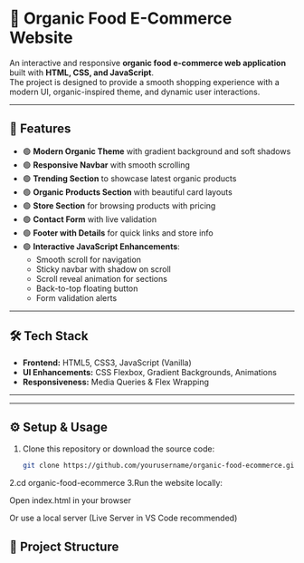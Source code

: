 # 🌱 Organic Food E-Commerce Website

An interactive and responsive **organic food e-commerce web application** built with **HTML, CSS, and JavaScript**.  
The project is designed to provide a smooth shopping experience with a modern UI, organic-inspired theme, and dynamic user interactions.

---

## 🚀 Features
- 🟢 **Modern Organic Theme** with gradient background and soft shadows  
- 🟢 **Responsive Navbar** with smooth scrolling  
- 🟢 **Trending Section** to showcase latest organic products  
- 🟢 **Organic Products Section** with beautiful card layouts  
- 🟢 **Store Section** for browsing products with pricing  
- 🟢 **Contact Form** with live validation  
- 🟢 **Footer with Details** for quick links and store info  
- 🟢 **Interactive JavaScript Enhancements**:
  - Smooth scroll for navigation  
  - Sticky navbar with shadow on scroll  
  - Scroll reveal animation for sections  
  - Back-to-top floating button  
  - Form validation alerts  

---

## 🛠️ Tech Stack
- **Frontend:** HTML5, CSS3, JavaScript (Vanilla)  
- **UI Enhancements:** CSS Flexbox, Gradient Backgrounds, Animations  
- **Responsiveness:** Media Queries & Flex Wrapping  

---


---

## ⚙️ Setup & Usage
1. Clone this repository or download the source code:
   ```bash
   git clone https://github.com/yourusername/organic-food-ecommerce.git
2.cd organic-food-ecommerce
3.Run the website locally:

Open index.html in your browser

Or use a local server (Live Server in VS Code recommended)


## 📂 Project Structure
